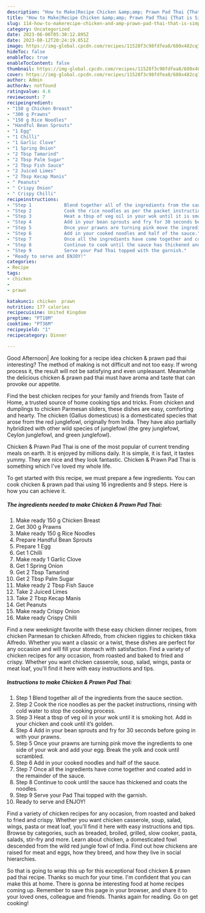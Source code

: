 ```yaml
---
description: "How to Make|Recipe Chicken &amp;amp; Prawn Pad Thai {That is Simple"
title: "How to Make|Recipe Chicken &amp;amp; Prawn Pad Thai {That is Simple"
slug: 114-how-to-makerecipe-chicken-and-amp-prawn-pad-thai-that-is-simple
category: Uncategorized
date: 2023-06-06T05:30:12.895Z
date: 2023-08-12T20:24:19.851Z
image: https://img-global.cpcdn.com/recipes/11528f3c98fdfea8/680x482cq70/chicken-prawn-pad-thai-recipe-main-photo.jpg
hideToc: false
enableToc: true
enableTocContent: false
thumbnail: https://img-global.cpcdn.com/recipes/11528f3c98fdfea8/680x482cq70/chicken-prawn-pad-thai-recipe-main-photo.jpg
cover: https://img-global.cpcdn.com/recipes/11528f3c98fdfea8/680x482cq70/chicken-prawn-pad-thai-recipe-main-photo.jpg
author: Admin
authorAv: notfound
ratingvalue: 4.6
reviewcount: 7
recipeingredient:
- "150 g Chicken Breast"
- "300 g Prawns"
- "150 g Rice Noodles"
- "Handful Bean Sprouts"
- "1 Egg"
- "1 Chilli"
- "1 Garlic Clove"
- "1 Spring Onion"
- "2 Tbsp Tamarind"
- "2 Tbsp Palm Sugar"
- "2 Tbsp Fish Sauce"
- "2 Juiced Limes"
- "2 Tbsp Kecap Manis"
- " Peanuts"
- " Crispy Onion"
- " Crispy Chilli"
recipeinstructions:
- "Step 1            Blend together all of the ingredients from the sauce section."
- "Step 2            Cook the rice noodles as per the packet instructions, rinsing with cold water to stop the cooking process."
- "Step 3            Heat a tbsp of veg oil in your wok until it is smoking hot. Add in your chicken and cook until it’s golden."
- "Step 4            Add in your bean sprouts and fry for 30 seconds before going in with your prawns."
- "Step 5            Once your prawns are turning pink move the ingredients to one side of your wok and add your egg. Break the yolk and cook until scrambled."
- "Step 6            Add in your cooked noodles and half of the sauce."
- "Step 7            Once all the ingredients have come together and coated add in the remainder of the sauce."
- "Step 8            Continue to cook until the sauce has thickened and coats the noodles."
- "Step 9            Serve your Pad Thai topped with the garnish."
- "Ready to serve and ENJOY!"
categories:
- Recipe
tags:
- chicken
- 
- prawn

katakunci: chicken  prawn 
nutrition: 177 calories
recipecuisine: United Kingdom
preptime: "PT18M"
cooktime: "PT36M"
recipeyield: "1"
recipecategory: Dinner

---
```



Good Afternoon| Are looking for a recipe idea chicken &amp; prawn pad thai interesting? The method of making is not difficult and not too easy. If wrong process it, the result will not be satisfying and even unpleasant. Meanwhile the delicious chicken &amp; prawn pad thai must have aroma and taste that can provoke our appetite.





Find the best chicken recipes for your family and friends from Taste of Home, a trusted source of home cooking tips and tricks. From chicken and dumplings to chicken Parmesan sliders, these dishes are easy, comforting and hearty. The chicken (Gallus domesticus) is a domesticated species that arose from the red junglefowl, originally from India. They have also partially hybridized with other wild species of junglefowl (the grey junglefowl, Ceylon junglefowl, and green junglefowl).

Chicken &amp; Prawn Pad Thai is one of the most popular of current trending meals on earth. It is enjoyed by millions daily. It is simple, it is fast, it tastes yummy. They are nice and they look fantastic. Chicken &amp; Prawn Pad Thai is something which I've loved my whole life.


To get started with this recipe, we must prepare a few ingredients. You can cook chicken &amp; prawn pad thai using 16 ingredients and 9 steps. Here is how you can achieve it.

<!--inarticleads1-->

##### The ingredients needed to make Chicken &amp; Prawn Pad Thai:

1. Make ready 150 g Chicken Breast
1. Get 300 g Prawns
1. Make ready 150 g Rice Noodles
1. Prepare Handful Bean Sprouts
1. Prepare 1 Egg
1. Get 1 Chilli
1. Make ready 1 Garlic Clove
1. Get 1 Spring Onion
1. Get 2 Tbsp Tamarind
1. Get 2 Tbsp Palm Sugar
1. Make ready 2 Tbsp Fish Sauce
1. Take 2 Juiced Limes
1. Take 2 Tbsp Kecap Manis
1. Get  Peanuts
1. Make ready  Crispy Onion
1. Make ready  Crispy Chilli


Find a new weeknight favorite with these easy chicken dinner recipes, from chicken Parmesan to chicken Alfredo, from chicken riggies to chicken tikka Alfredo. Whether you want a classic or a twist, these dishes are perfect for any occasion and will fill your stomach with satisfaction. Find a variety of chicken recipes for any occasion, from roasted and baked to fried and crispy. Whether you want chicken casserole, soup, salad, wings, pasta or meat loaf, you&#39;ll find it here with easy instructions and tips. 

<!--inarticleads2-->

##### Instructions to make Chicken &amp; Prawn Pad Thai:

1. Step 1            Blend together all of the ingredients from the sauce section.
1. Step 2            Cook the rice noodles as per the packet instructions, rinsing with cold water to stop the cooking process.
1. Step 3            Heat a tbsp of veg oil in your wok until it is smoking hot. Add in your chicken and cook until it’s golden.
1. Step 4            Add in your bean sprouts and fry for 30 seconds before going in with your prawns.
1. Step 5            Once your prawns are turning pink move the ingredients to one side of your wok and add your egg. Break the yolk and cook until scrambled.
1. Step 6            Add in your cooked noodles and half of the sauce.
1. Step 7            Once all the ingredients have come together and coated add in the remainder of the sauce.
1. Step 8            Continue to cook until the sauce has thickened and coats the noodles.
1. Step 9            Serve your Pad Thai topped with the garnish.
1. Ready to serve and ENJOY!

Find a variety of chicken recipes for any occasion, from roasted and baked to fried and crispy. Whether you want chicken casserole, soup, salad, wings, pasta or meat loaf, you&#39;ll find it here with easy instructions and tips. Browse by categories, such as breaded, broiled, grilled, slow cooker, pasta, salads, stir-fry and more. Learn about chicken, a domesticated fowl descended from the wild red jungle fowl of India. Find out how chickens are raised for meat and eggs, how they breed, and how they live in social hierarchies. 

So that is going to wrap this up for this exceptional food chicken &amp; prawn pad thai recipe. Thanks so much for your time. I'm confident that you can make this at home. There is gonna be interesting food at home recipes coming up. Remember to save this page in your browser, and share it to your loved ones, colleague and friends. Thanks again for reading. Go on get cooking!
